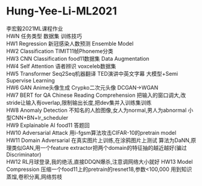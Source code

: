 # Hung-Yee-Li-ML2021
李宏毅2021ML课程作业<br/>
HWN 任务类型 数据集 训练技巧<br/>
HW1 Regression 新冠感染人数预测 Ensemble Model<br/>
HW2 Classification TIMIT11帧Phoneme分类<br/>
HW3 CNN Classification food11数据集 Data Augmentation<br/>
HW4 Self Attention 语者辨识 voxceleb数据集<br/>
HW5 Transformer Seq2Seq机器翻译 TED演讲中英文字幕 大模型+Semi Supervise Learning<br/>
HW6 GAN Anime头像生成 Crypko二次元头像 DCGAN->WGAN<br/>
HW7 BERT for QA Chinese Reading Comprehension 把输入的窗口调大,改stride让输入有overlap,限制输出长度,把dev集并入训练集训练<br/>
HW8 Anomaly Detection 不知名的人脸图像,女人为normal,男人为abnormal 小型CNN+BN+lr_scheduler<br/>
HW9 Explainable AI food11 答题回<br/>
HW10 Adversarial Attack 用i-fgsm算法攻击CIFAR-10的pretrain model<br/>
HW11 Domain Adversarial 在真实图片上训练,在涂鸦图片上测试 算法为DaNN,原理类似GAN,用一个feature extractor把两个domain的特征抽的越近越好(骗过Discriminator)<br/>
HW12 RL月球登录,我的绝活,直接DDQN爆杀,注意调网络大小就好
HW13 Model Compression 压缩一个food11上的pretrain的resnet18,参数<100,000 用到知识蒸馏,卷积分离,网络剪枝
